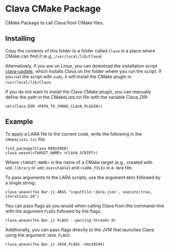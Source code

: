 # Clava CMake Package

CMake Package to call Clava from CMake files.

## Installing

Copy the contents of this folder to a folder called `Clava` in a place where CMake can find it (e.g., `/usr/local/lib/Clava`)

Alternatively, if you are on Linux, you can download the installation script [clava-update](https://raw.githubusercontent.com/specs-feup/clava/master/install/linux/clava-update), which installs Clava on the folder where you run the script. If you run the script with `sudo`, it will install the CMake plugin in `/usr/local/lib/Clava`. 


If you do not want to install the Clava CMake plugin, you can manually define the path in the CMakeLists.txt file with the variable Clava_DIR:

```
set(Clava_DIR <PATH_TO_CMAKE_CLAVA_PLUGIN>)
```

## Example

To apply a LARA file to the current code, write the following in the `CMakeLists.txt` file:

```
find_package(Clava REQUIRED)
clava_weave(<TARGET_NAME> <CLAVA_SCRIPT>)  
```

Where `<TARGET_NAME>` is the name of a CMake target (e.g., created with `add_library` or `add_executable`) and `<LARA_FILE>` is a .lara file.

To pass arguments to the LARA scripts, use the argument `ARGS` followed by a single string:

```
clava_weave(foo Bar.js ARGS "inputFile:'data.json', execute:true, iterations:10")  
```

You can pass flags as you would when calling Clava from the command-line with the argument `FLAGS` followed by the flags:

```
clava_weave(foo Bar.js FLAGS --parsing-threads 8)  
```

Additionally, you can pass flags directly to the JVM that launches Clava using the argument `JAVA_FLAGS`:

```
clava_weave(foo Bar.js JAVA_FLAGS -Xmx1024m)  
```
